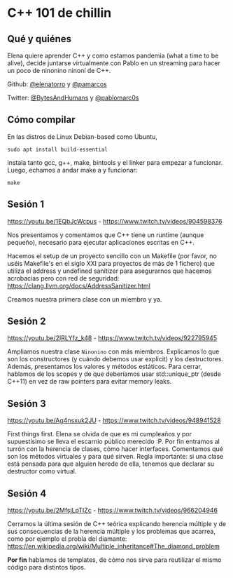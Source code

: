 # C++ 101 de chillin

## Qué y quiénes

Elena quiere aprender C++ y como estamos pandemia (what a time to be alive),
decide juntarse virtualmente con Pablo en un streaming para hacer un poco de
ninonino ninoní de C++.

Github: [@elenatorro](https://github.com/elenatorro) y
[@pamarcos](https://github.com/pamarcos/https://github.com/pamarcos/)

Twitter: [@BytesAndHumans](https://twitter.com/BytesAndHumans) y
[@pablomarc0s](https://twitter.com/pablomarc0s)


## Cómo compilar

En las distros de Linux Debian-based como Ubuntu,

```
sudo apt install build-essential
```

instala tanto gcc, g++, make, bintools y el linker para empezar a funcionar.
Luego, echamos a andar make a y funcionar:

```
make
```

## Sesión 1

https://youtu.be/1EQbJcWcpus - https://www.twitch.tv/videos/904598376

Nos presentamos y comentamos que C++ tiene un runtime (aunque pequeño),
necesario para ejecutar aplicaciones escritas en C++.

Hacemos el setup de un proyecto sencillo con un Makefile (por favor, no uséis
Makefile's en el siglo XXI para proyectos de más de 1 fichero) que utiliza el
address y undefined sanitizer para asegurarnos que hacemos acrobacias pero con
red de seguridad: https://clang.llvm.org/docs/AddressSanitizer.html

Creamos nuestra primera clase con un miembro y ya.

## Sesión 2

https://youtu.be/2IRLYfz_k48 - https://www.twitch.tv/videos/922795945

Ampliamos nuestra clase `Ninonino` con más miembros. Explicamos lo que son los
constructores (y cuándo debemos usar explicit) y los destructores. Además,
presentamos los valores y métodos estáticos. Para cerrar, hablamos de los
scopes y de que deberíamos usar std::unique_ptr (desde C++11) en vez de raw
pointers para evitar memory leaks.

## Sesión 3

https://youtu.be/Ag4nsxuk2JU - https://www.twitch.tv/videos/948941528

First things first. Elena se olvida de que es mi cumpleaños y por supuestísimo
se lleva el escarnio público merecido :P. Por fin entramos al turrón con la
herencia de clases, cómo hacer interfaces. Comentamos qué son los métodos
virtuales y para qué sirven. Regla importante: si una clase está pensada para
que alguien herede de ella, tenemos que declarar su destructor como virtual.

## Sesión 4

https://youtu.be/2MfsjLpTIZc - https://www.twitch.tv/videos/966204946

Cerramos la última sesión de C++ teórica explicando herencia múltiple y de sus
consecuencias de la herencia múltiple y los problemas que acarrea, como por
ejemplo el probla del diamante:
https://en.wikipedia.org/wiki/Multiple_inheritance#The_diamond_problem

**Por fin** hablamos de templates, de cómo nos sirve para reutilizar el mismo
código para distintos tipos.
